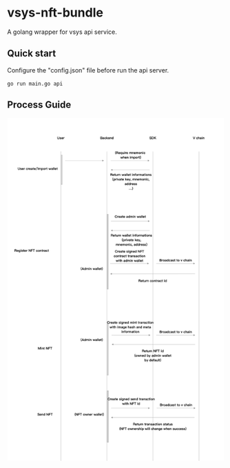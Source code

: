 # vsys-nft-bundle
A golang wrapper for vsys api service.

## Quick start
Configure the "config.json" file before run the api server. 

```
go run main.go api
```

## Process Guide
![](doc/img/process.png)